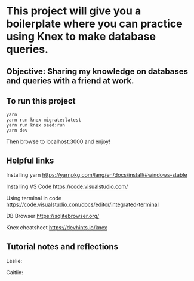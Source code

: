 # This project will give you a boilerplate where you can practice using Knex to make database queries. 

## Objective: Sharing my knowledge on databases and queries with a friend at work.

## To run this project 
```
yarn
yarn run knex migrate:latest
yarn run knex seed:run
yarn dev
```
Then browse to localhost:3000 and enjoy!

## Helpful links

Installing yarn
https://yarnpkg.com/lang/en/docs/install/#windows-stable

Installing VS Code
https://code.visualstudio.com/

Using terminal in code
https://code.visualstudio.com/docs/editor/integrated-terminal

DB Browser
https://sqlitebrowser.org/

Knex cheatsheet 
https://devhints.io/knex

## Tutorial notes and reflections 

Leslie: 

Caitlin: 
